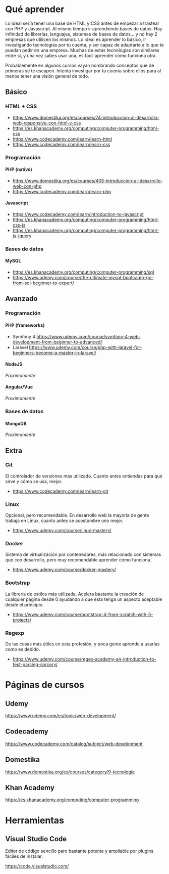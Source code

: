 # Qué aprender
Lo ideal sería tener una base de HTML y CSS antes de empezar a trastear con PHP y Javascript. Al mismo tiempo ir aprendiendo bases de datos. Hay infinidad de librerías, lenguajes, sistemas de bases de datos... y no hay 2 empresas que utilicen los mismos. Lo ideal es aprender lo básico, ir investigando tecnologías por tu cuenta, y ser capaz de adaptarte a lo que te puedan pedir en una empresa. Muchas de estas tecnologías son similares entre sí, y una vez sabes usar una, es facil aprender cómo funciona otra.

Probablemente en algunos cursos vayan nombrando conceptos que de primeras se te escapen. Intenta investigar por tu cuenta sobre ellos para al menos tener una visión general de todo.

## Básico

### HTML + CSS
* <https://www.domestika.org/es/courses/74-introduccion-al-desarrollo-web-responsive-con-html-y-css>
* <https://es.khanacademy.org/computing/computer-programming/html-css>
* <https://www.codecademy.com/learn/learn-html>
* <https://www.codecademy.com/learn/learn-css>

### Programación
#### PHP (nativo)
* <https://www.domestika.org/es/courses/405-introduccion-al-desarrollo-web-con-php>
* <https://www.codecademy.com/learn/learn-php>

#### Javascript
* <https://www.codecademy.com/learn/introduction-to-javascript>
* <https://es.khanacademy.org/computing/computer-programming/html-css-js>
* <https://es.khanacademy.org/computing/computer-programming/html-js-jquery>

### Bases de datos
#### MySQL
* <https://es.khanacademy.org/computing/computer-programming/sql>
* <https://www.udemy.com/course/the-ultimate-mysql-bootcamp-go-from-sql-beginner-to-expert/>

## Avanzado
### Programación
#### PHP (frameworks)
* Symfony 4 <https://www.udemy.com/course/symfony-4-web-development-from-beginner-to-advanced/>
* Laravel <https://www.udemy.com/course/php-with-laravel-for-beginners-become-a-master-in-laravel/>

#### NodeJS
_Proximamente_

#### Angular/Vue
_Proximamente_

### Bases de datos
#### MongoDB
_Proximamente_

## Extra
### Git
El controlador de versiones más utilizado. Cuanto antes entiendas para qué sirve y cómo se usa, mejor.
* <https://www.codecademy.com/learn/learn-git>

### Linux
Opcional, pero recomendable. En desarrollo web la mayoría de gente trabaja en Linux, cuanto antes se acostumbre uno mejor.
* <https://www.udemy.com/course/linux-mastery/>

### Docker
Sistema de virtualización por contenedores, más relacionado con sistemas que con desarrollo, pero muy recomendable aprender cómo funciona.
* <https://www.udemy.com/course/docker-mastery/>

### Bootstrap
La librería de estilos más utilizada. Acelera bastante la creación de cualquier página desde 0 ayudando a que esta tenga un aspecto aceptable desde el principio.
* <https://www.udemy.com/course/bootstrap-4-from-scratch-with-5-projects/>

### Regexp
De las cosas más útiles en esta profesión, y poca gente aprende a usarlas como es debido.
* <https://www.udemy.com/course/regex-academy-an-introduction-to-text-parsing-sorcery/>

# Páginas de cursos
## Udemy
<https://www.udemy.com/es/topic/web-development/>

## Codecademy
<https://www.codecademy.com/catalog/subject/web-development>

## Domestika
<https://www.domestika.org/es/courses/category/9-tecnologia>

## Khan Academy
<https://es.khanacademy.org/computing/computer-programming>

# Herramientas
## Visual Studio Code
Editor de código sencillo paro bastante potente y ampliable por plugins fáciles de instalar.

<https://code.visualstudio.com/>
